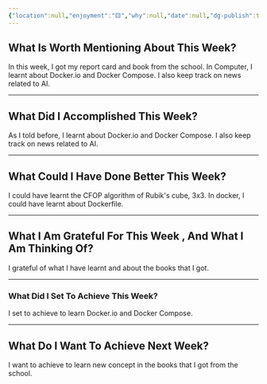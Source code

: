 ```yaml
---
{"location":null,"enjoyment":"🟨","why":null,"date":null,"dg-publish":true,"dg-home":null,"tags":["weeklyreviews"],"aliases":null,"permalink":"/notes/07-journals-calender/weekly-notes/2025-w09/","dgPassFrontmatter":true,"updated":"2025-03-20T08:34:29.597+05:30"}
---
```



## What Is Worth Mentioning About This Week?

In this week, I got my report card and book from the school.
In Computer, I learnt about Docker.io and Docker Compose.
I also keep track on news related to AI.

---

## What Did I Accomplished This Week?

As I told before, I learnt about Docker.io and Docker Compose.
I also keep track on news related to AI.

---

## What Could I Have Done Better This Week?

I could have learnt the CFOP algorithm of Rubik's cube, 3x3.
In docker, I could have learnt about Dockerfile.

---

## What I Am Grateful For This Week , And What I Am Thinking Of?

I grateful of what I have learnt and about the books that I got.

---

### What Did I Set To Achieve This Week?

I set to achieve to learn Docker.io and Docker Compose.

---

## What Do I Want To Achieve Next Week?

I want to achieve to learn new concept in the books that I got from the school.